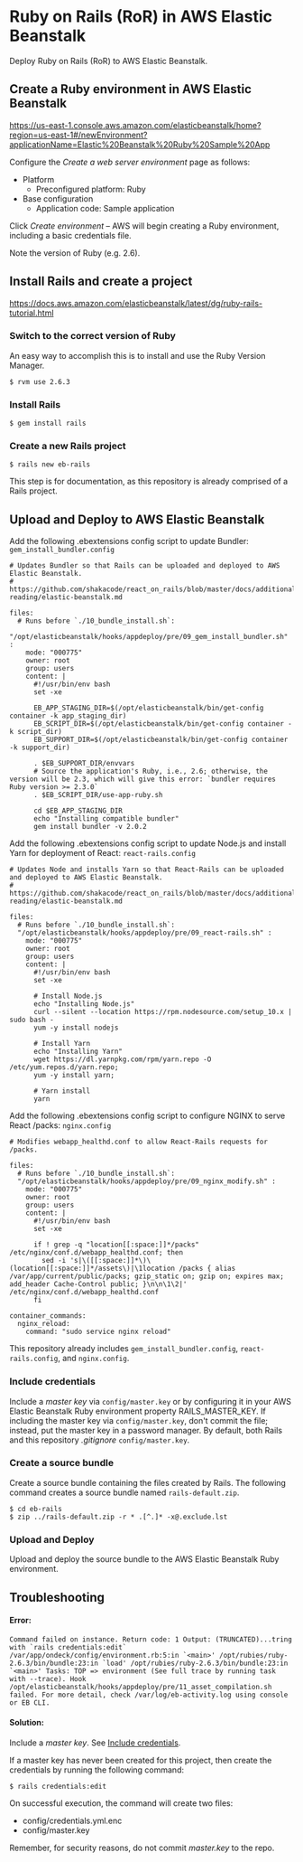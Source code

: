 Ruby on Rails (RoR) in AWS Elastic Beanstalk
============================================

Deploy Ruby on Rails (RoR) to AWS Elastic Beanstalk.



Create a Ruby environment in AWS Elastic Beanstalk
--------------------------------------------------

https://us-east-1.console.aws.amazon.com/elasticbeanstalk/home?region=us-east-1#/newEnvironment?applicationName=Elastic%20Beanstalk%20Ruby%20Sample%20App

Configure the _Create a web server environment_ page as follows:

* Platform
  * Preconfigured platform: Ruby
* Base configuration
  * Application code: Sample application

Click _Create environment_ – AWS will begin creating a Ruby environment, including a basic credentials file.

Note the version of Ruby (e.g. 2.6).



Install Rails and create a project
----------------------------------

https://docs.aws.amazon.com/elasticbeanstalk/latest/dg/ruby-rails-tutorial.html


### Switch to the correct version of Ruby

An easy way to accomplish this is to install and use the Ruby Version Manager.

`$ rvm use 2.6.3`


### Install Rails

`$ gem install rails`


### Create a new Rails project

`$ rails new eb-rails`

This step is for documentation, as this repository is already comprised of a Rails project.



Upload and Deploy to AWS Elastic Beanstalk
------------------------------------------

Add the following .ebextensions config script to update Bundler: `gem_install_bundler.config`


```
# Updates Bundler so that Rails can be uploaded and deployed to AWS Elastic Beanstalk.
# https://github.com/shakacode/react_on_rails/blob/master/docs/additional-reading/elastic-beanstalk.md

files:
  # Runs before `./10_bundle_install.sh`:
  "/opt/elasticbeanstalk/hooks/appdeploy/pre/09_gem_install_bundler.sh" :
    mode: "000775"
    owner: root
    group: users
    content: |
      #!/usr/bin/env bash
      set -xe

      EB_APP_STAGING_DIR=$(/opt/elasticbeanstalk/bin/get-config container -k app_staging_dir)
      EB_SCRIPT_DIR=$(/opt/elasticbeanstalk/bin/get-config container -k script_dir)
      EB_SUPPORT_DIR=$(/opt/elasticbeanstalk/bin/get-config container -k support_dir)

      . $EB_SUPPORT_DIR/envvars
      # Source the application's Ruby, i.e., 2.6; otherwise, the version will be 2.3, which will give this error: `bundler requires Ruby version >= 2.3.0`
      . $EB_SCRIPT_DIR/use-app-ruby.sh

      cd $EB_APP_STAGING_DIR
      echo "Installing compatible bundler"
      gem install bundler -v 2.0.2
```

Add the following .ebextensions config script to update Node.js and install Yarn for deployment of React: `react-rails.config`

```
# Updates Node and installs Yarn so that React-Rails can be uploaded and deployed to AWS Elastic Beanstalk.
# https://github.com/shakacode/react_on_rails/blob/master/docs/additional-reading/elastic-beanstalk.md

files:
  # Runs before `./10_bundle_install.sh`:
  "/opt/elasticbeanstalk/hooks/appdeploy/pre/09_react-rails.sh" :
    mode: "000775"
    owner: root
    group: users
    content: |
      #!/usr/bin/env bash
      set -xe

      # Install Node.js
      echo "Installing Node.js"
      curl --silent --location https://rpm.nodesource.com/setup_10.x | sudo bash -
      yum -y install nodejs

      # Install Yarn
      echo "Installing Yarn"
      wget https://dl.yarnpkg.com/rpm/yarn.repo -O /etc/yum.repos.d/yarn.repo;
      yum -y install yarn;

      # Yarn install
      yarn
```

Add the following .ebextensions config script to configure NGINX to serve React /packs: `nginx.config`

```
# Modifies webapp_healthd.conf to allow React-Rails requests for /packs.

files:
  # Runs before `./10_bundle_install.sh`:
  "/opt/elasticbeanstalk/hooks/appdeploy/pre/09_nginx_modify.sh" :
    mode: "000775"
    owner: root
    group: users
    content: |
      #!/usr/bin/env bash
      set -xe

      if ! grep -q "location[[:space:]]*/packs" /etc/nginx/conf.d/webapp_healthd.conf; then
        sed -i 's|\([[:space:]]*\)\(location[[:space:]]*/assets\)|\1location /packs { alias /var/app/current/public/packs; gzip_static on; gzip on; expires max; add_header Cache-Control public; }\n\n\1\2|' /etc/nginx/conf.d/webapp_healthd.conf
      fi

container_commands:
  nginx_reload:
    command: "sudo service nginx reload"
```

This repository already includes `gem_install_bundler.config`, `react-rails.config`, and `nginx.config`.


### Include credentials

Include a _master key_ via `config/master.key` or by configuring it in your AWS Elastic Beanstalk Ruby environment property RAILS_MASTER_KEY. If including the master key via `config/master.key`, don't commit the file; instead, put the master key in a password manager. By default, both Rails and this repository _.gitignore_ `config/master.key`.


### Create a source bundle

Create a source bundle containing the files created by Rails. The following command creates a source bundle named `rails-default.zip`.

```
$ cd eb-rails
$ zip ../rails-default.zip -r * .[^.]* -x@.exclude.lst
```


### Upload and Deploy

Upload and deploy the source bundle to the AWS Elastic Beanstalk Ruby environment.



Troubleshooting
---------------

#### Error:

```
Command failed on instance. Return code: 1 Output: (TRUNCATED)...tring with `rails credentials:edit` /var/app/ondeck/config/environment.rb:5:in `<main>' /opt/rubies/ruby-2.6.3/bin/bundle:23:in `load' /opt/rubies/ruby-2.6.3/bin/bundle:23:in `<main>' Tasks: TOP => environment (See full trace by running task with --trace). Hook /opt/elasticbeanstalk/hooks/appdeploy/pre/11_asset_compilation.sh failed. For more detail, check /var/log/eb-activity.log using console or EB CLI.
```

#### Solution:

Include a _master key_. See [Include credentials](###Include-credentials).

If a master key has never been created for this project, then create the credentials by running the following command:

`$ rails credentials:edit`

On successful execution, the command will create two files:

* config/credentials.yml.enc
* config/master.key

Remember, for security reasons, do not commit _master.key_ to the repo.
